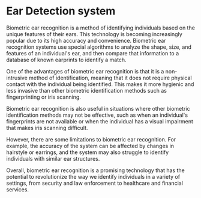 # Ear Detection system
Biometric ear recognition is a method of identifying individuals based on the unique features of their ears. This technology is becoming increasingly popular due to its high accuracy and convenience. Biometric ear recognition systems use special algorithms to analyze the shape, size, and features of an individual's ear, and then compare that information to a database of known earprints to identify a match.

One of the advantages of biometric ear recognition is that it is a non-intrusive method of identification, meaning that it does not require physical contact with the individual being identified. This makes it more hygienic and less invasive than other biometric identification methods such as fingerprinting or iris scanning.

Biometric ear recognition is also useful in situations where other biometric identification methods may not be effective, such as when an individual's fingerprints are not available or when the individual has a visual impairment that makes iris scanning difficult.

However, there are some limitations to biometric ear recognition. For example, the accuracy of the system can be affected by changes in hairstyle or earrings, and the system may also struggle to identify individuals with similar ear structures.

Overall, biometric ear recognition is a promising technology that has the potential to revolutionize the way we identify individuals in a variety of settings, from security and law enforcement to healthcare and financial services.
